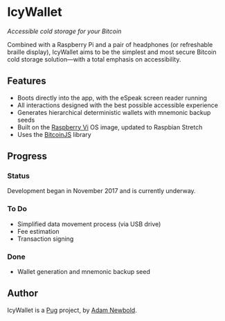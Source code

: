 # IcyWallet

_Accessible cold storage for your Bitcoin_

Combined with a Raspberry Pi and a pair of headphones (or refreshable braille display), IcyWallet aims to be the simplest and most secure Bitcoin cold storage solution—with a total emphasis on accessibility.

## Features

* Boots directly into the app, with the eSpeak screen reader running
* All interactions designed with the best possible accessible experience
* Generates hierarchical deterministic wallets with mnemonic backup seeds
* Built on the [Raspberry Vi](http://www.raspberryvi.org) OS image, updated to Raspbian Stretch
* Uses the [BitcoinJS](https://bitcoinjs.org) library

## Progress

### Status

Development began in November 2017 and is currently underway.

### To Do

* Simplified data movement process (via USB drive)
* Fee estimation
* Transaction signing

### Done

* Wallet generation and mnemonic backup seed

## Author

IcyWallet is a [Pug](https://pug.sh) project, by [Adam Newbold](https://github.com/newbold).